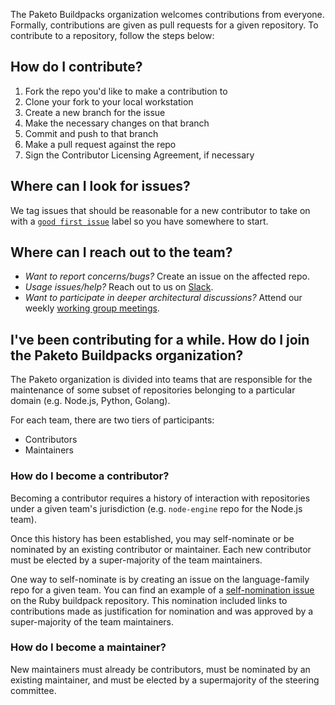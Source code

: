 The Paketo Buildpacks organization welcomes contributions from everyone.
Formally, contributions are given as pull requests for a given repository. To
contribute to a repository, follow the steps below:

## How do I contribute?

1. Fork the repo you'd like to make a contribution to
1. Clone your fork to your local workstation
1. Create a new branch for the issue
1. Make the necessary changes on that branch
1. Commit and push to that branch
1. Make a pull request against the repo
1. Sign the Contributor Licensing Agreement, if necessary

## Where can I look for issues?

We tag issues that should be reasonable for a new contributor to take on with a 
[`good first issue`](https://github.com/search?q=org%3Apaketo-buildpacks+org%3Apaketo-community+label%3A%22good+first+issue%22+state%3Aopen&type=Issues)
label so you have somewhere to start.

## Where can I reach out to the team?

- _Want to report concerns/bugs?_ Create an issue on the affected repo.
- _Usage issues/help?_ Reach out to us on [Slack](https://slack.paketo.io/).
- _Want to participate in deeper architectural discussions?_ Attend our weekly
  [working group
  meetings](https://github.com/paketo-buildpacks/community#working-group-meetings).

## I've been contributing for a while. How do I join the Paketo Buildpacks organization?

The Paketo organization is divided into teams that are responsible for the
maintenance of some subset of repositories belonging to a particular domain
(e.g. Node.js, Python, Golang).

For each team, there are two tiers of participants:

- Contributors
- Maintainers

### How do I become a contributor?

Becoming a contributor requires a history of interaction with repositories
under a given team's jurisdiction (e.g. `node-engine` repo for the Node.js
team).

Once this history has been established, you may self-nominate or be nominated
by an existing contributor or maintainer. Each new contributor must be elected
by a super-majority of the team maintainers.

One way to self-nominate is by creating an issue on the language-family repo
for a given team. You can find an example of a [self-nomination
issue](https://github.com/paketo-buildpacks/ruby/issues/409) on the Ruby
buildpack repository. This nomination included links to contributions made as
justification for nomination and was approved by a super-majority of the team
maintainers.

### How do I become a maintainer?

New maintainers must already be contributors, must be nominated by an existing
maintainer, and must be elected by a supermajority of the steering committee.
